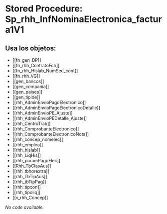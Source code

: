 # Stored Procedure: Sp_rhh_InfNominaElectronica_factura1V1

## Usa los objetos:
- [[fn_gen_DP]]
- [[fn_rhh_ContratoFch]]
- [[fn_rhh_Hislab_NumSec_cont]]
- [[fn_rhh_VG]]
- [[gen_bancos]]
- [[gen_compania]]
- [[gen_paises]]
- [[gen_tipide]]
- [[rhh_AdminEnvioPagoElectronico]]
- [[rhh_AdminEnvioPagoElectronicoDetalle]]
- [[rhh_AdminEnvioPE_Ajuste]]
- [[rhh_AdminEnvioPEDetalle_Ajuste]]
- [[rhh_CentroTrab]]
- [[rhh_ComprobanteElectronico]]
- [[rhh_ComprobanteElectronicoNota]]
- [[rhh_concep_nomelec]]
- [[rhh_emplea]]
- [[rhh_hislab]]
- [[rhh_LiqHis]]
- [[rhh_paramPagoElec]]
- [[Rhh_TbClasAus]]
- [[rhh_tbhorextra]]
- [[rhh_TbTipAus]]
- [[rhh_tbTipPag]]
- [[rhh_tipcon]]
- [[rhh_tipoliq]]
- [[v_rhh_Concep]]

*No code available.*
